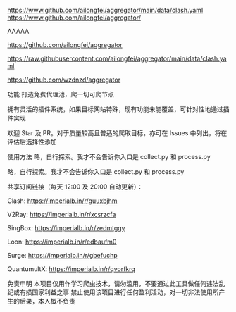 <!--
 * @Author: wzdnzd
 * @Date: 2022-03-06 14:51:29
 * @Description: 
 * Copyright (c) 2022 by wzdnzd, All Rights Reserved.
-->

https://www.github.com/ailongfei/aggregator/main/data/clash.yaml
https://www.github.com/ailongfei/aggregator/

AAAAA

https://github.com/ailongfei/aggregator

https://raw.githubusercontent.com/ailongfei/aggregator/main/data/clash.yaml

https://github.com/wzdnzd/aggregator

功能
打造免费代理池，爬一切可爬节点

拥有灵活的插件系统，如果目标网站特殊，现有功能未能覆盖，可针对性地通过插件实现

欢迎 Star 及 PR。对于质量较高且普适的爬取目标，亦可在 Issues 中列出，将在评估后选择性添加

使用方法
略，自行探索。我才不会告诉你入口是 collect.py 和 process.py

略，自行探索。我才不会告诉你入口是 collect.py 和 process.py

共享订阅链接（每天 12:00 及 20:00 自动更新）：

Clash: https://imperialb.in/r/guuxbjhm

V2Ray: https://imperialb.in/r/xcsrzcfa

SingBox: https://imperialb.in/r/zedmtggy

Loon: https://imperialb.in/r/edbaufm0

Surge: https://imperialb.in/r/gbefuchp

QuantumultX: https://imperialb.in/r/qvorfkrq

免责申明
本项目仅用作学习爬虫技术，请勿滥用，不要通过此工具做任何违法乱纪或有损国家利益之事
禁止使用该项目进行任何盈利活动，对一切非法使用所产生的后果，本人概不负责
